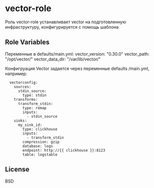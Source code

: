 vector-role
=========

Роль vector-role устанавливает vector на подготовленную инфраструктуру, конфигурируется с помощь шаблона

Role Variables
--------------

Переменные в defaults/main.yml:
vector_version: "0.30.0"
vector_path: "/opt/vector/"
vector_data_dir: "/var/lib/vector/"

Конфигруация Vector задается через переменные defaults
/main.yml, например:

      vectorconfig:
        sources:
          stdin_source:
            type: stdin
        transforms:
          transform_stdin:
            type: remap
            inputs:
              - stdin_source
        sinks:
          my_sink_id:
            type: clickhouse
            inputs:
              - transform_stdin
            compression: gzip
            database: logs
            endpoint: http://{{ clickhouse }}:8123
            table: logstable

License
-------

BSD

